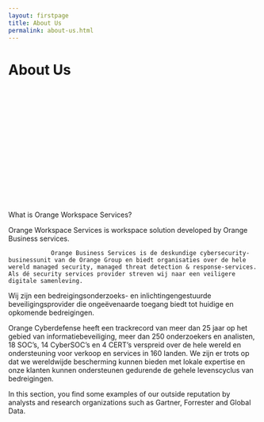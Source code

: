 ```yaml
---
layout: firstpage
title: About Us
permalink: about-us.html
---
```


<style type="text/css">
    .bgimg {
        background-image: url('../images/aboutus-bg.jpg');
        background-position:center;
        background-size: cover;
        background-repeat: no-repeat
    }

    .jumbotron-height {
        height: 300px;
    }

</style>

<div class="jumbotron jumbotron-height bgimg">
    <div class="container">
        <h1>About Us</h1>
        <p></p>
        <p></p>
    </div>
</div>

<div class="jumbotron">
    <div class="row-nopadding">
        <div class="col-md-6">
            <h7 class="header-light regular-pad">What is Orange Workspace Services?</h7>
                <p class="lead">Orange Workspace Services is workspace solution developed by Orange Business services. 


                Orange Business Services is de deskundige cybersecurity-businessunit van de Orange Group en biedt organisaties over de hele wereld managed security, managed threat detection & response-services. Als dé security services provider streven wij naar een veiligere digitale samenleving.

Wij zijn een bedreigingsonderzoeks- en inlichtingengestuurde beveiligingsprovider die ongeëvenaarde toegang biedt tot huidige en opkomende bedreigingen.

Orange Cyberdefense heeft een trackrecord van meer dan 25 jaar op het gebied van informatiebeveiliging, meer dan 250 onderzoekers en analisten, 18 SOC’s, 14 CyberSOC’s en 4 CERT’s verspreid over de hele wereld en ondersteuning voor verkoop en services in 160 landen. We zijn er trots op dat we wereldwijde bescherming kunnen bieden met lokale expertise en onze klanten kunnen ondersteunen gedurende de gehele levenscyclus van bedreigingen.

</p>
                <p class="lead">In this section, you find some examples of our outside reputation by analysts and research organizations such as Gartner, Forrester and Global Data.</p>
        </div>
        <div class="col-md-6">
        </div>
    </div>
</div>

<div class="jumbotron jumbotron-height">
    <div class="container">
        <div class="col-md-6">
        </div>
        <div class="col-md-6">
        </div>
    </div>
</div>

<div class="jumbotron jumbotron-height">
    <div class="container">
        <div class="col-md-6">
        </div>
        <div class="col-md-6">
        </div>
    </div>
</div>